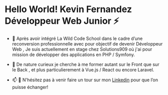 # Hello World! Kevin Fernandez Développeur Web Junior ⚡ 

- 🔭 Après avoir intégré La Wild Code School dans le cadre d’une reconversion professionnelle avec pour objectif de devenir Développeur Web ,
     Je suis actuellement en stage chez Solutions909 où j'ai pour mission de développer des applications en PHP / Symfony.
     
- 🌱 De nature curieux je cherche à me former autant sur le Front que sur le Back , et plus particulierement à Vue.js / React ou encore Laravel.

- 📫 💬 N'hésitez pas à venir faire un tour sur mon [Linkedin](https://www.linkedin.com/in/kf8522/) pour que l’on puisse échanger!

